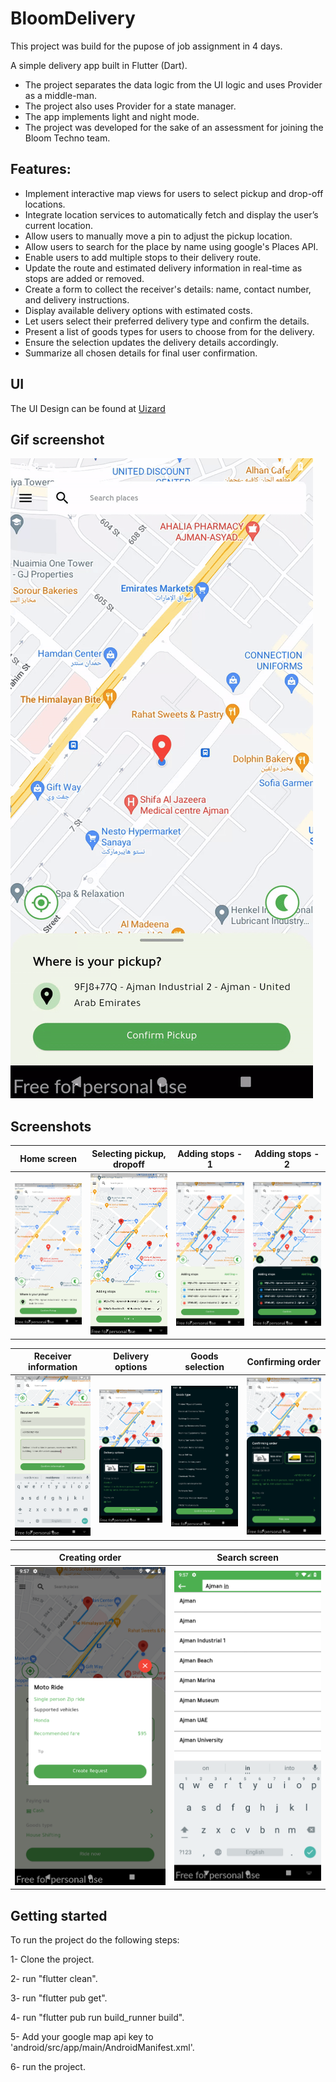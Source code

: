 # BloomDelivery

This project was build for the pupose of job assignment in 4 days.

A simple delivery app built in Flutter (Dart).
* The project separates the data logic from the UI logic and uses Provider as a middle-man.
* The project also uses Provider for a state manager.
* The app implements light and night mode.
* The project was developed for the sake of an assessment for joining the Bloom Techno team.

## Features:

* Implement interactive map views for users to select pickup and drop-off locations.
* Integrate location services to automatically fetch and display the user’s current location.
* Allow users to manually move a pin to adjust the pickup location.
* Allow users to search for the place by name using google's Places API.
* Enable users to add multiple stops to their delivery route.
* Update the route and estimated delivery information in real-time as stops are added or removed.
* Create a form to collect the receiver's details: name, contact number, and delivery instructions.
* Display available delivery options with estimated costs.
* Let users select their preferred delivery type and confirm the details.
* Present a list of goods types for users to choose from for the delivery.
* Ensure the selection updates the delivery details accordingly.
* Summarize all chosen details for final user confirmation.

## UI

The UI Design can be found at [Uizard](https://app.uizard.io/p/f977280a/overview)

## Gif screenshot

![Gif screenshot](https://github.com/laitooo/bloomdelivery/blob/main/screenshots/video.gif)

## Screenshots

Home screen                | Selecting pickup, dropoff | Adding stops - 1          | Adding stops - 2
:-------------------------:|:---------------------------------------------------------------------------:|:---------------------------------------------------------------------------:|:-------------------------:
![](https://github.com/laitooo/bloomdelivery/blob/main/screenshots/1.png)| ![](https://github.com/laitooo/bloomdelivery/blob/main/screenshots/2.png) | ![](https://github.com/laitooo/bloomdelivery/blob/main/screenshots/3.png) |![](https://github.com/laitooo/bloomdelivery/blob/main/screenshots/4.png)|

Receiver information       | Delivery options          | Goods selection           |  Confirming order
:-------------------------:|:---------------------------------------------------------------------------:|:---------------------------------------------------------------------------:|:-------------------------:
![](https://github.com/laitooo/bloomdelivery/blob/main/screenshots/5.png)| ![](https://github.com/laitooo/bloomdelivery/blob/main/screenshots/6.png) | ![](https://github.com/laitooo/bloomdelivery/blob/main/screenshots/7.png) |![](https://github.com/laitooo/bloomdelivery/blob/main/screenshots/8.png)|

Creating order             | Search screen                                 
:-------------------------:|:----------------------------------------------------------------------------:
![](https://github.com/laitooo/bloomdelivery/blob/main/screenshots/9.png)| ![](https://github.com/laitooo/bloomdelivery/blob/main/screenshots/10.png)


## Getting started

To run the project do the following steps:

1- Clone the project.

2- run "flutter clean".

3- run "flutter pub get".

4- run "flutter pub run build_runner build".

5- Add your google map api key to 'android/src/app/main/AndroidManifest.xml'.

6- run the project.
